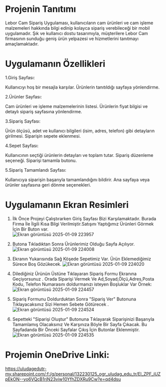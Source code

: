 
# Projenin Tanıtımı
Lebor Cam Sipariş Uygulaması, kullanıcıların cam ürünleri ve cam işleme malzemeleri hakkında bilgi edinip kolayca sipariş verebileceği bir mobil uygulamadır. Şık ve kullanıcı dostu tasarımıyla, müşterilere Lebor Cam firmasının sunduğu geniş ürün yelpazesi ve hizmetlerini tanıtmayı amaçlamaktadır.
# Uygulamanın Özellikleri

1.Giriş Sayfası: 

Kullanıcıyı hoş bir mesajla karşılar.
Ürünlerin tanıtıldığı sayfaya yönlendirme.

2.Ürünler Sayfası: 

Cam ürünleri ve işleme malzemelerinin listesi.
Ürünlerin fiyat bilgisi ve detaylı sipariş sayfasına yönlendirme.

3.Sipariş Sayfası: 

Ürün ölçüsü, adet ve kullanıcı bilgileri (isim, adres, telefon) gibi detayların girilmesi.
Siparişin sepete eklenmesi.

4.Sepet Sayfası:

Kullanıcının seçtiği ürünlerin detayları ve toplam tutar.
Sipariş düzenleme seçeneği.
Siparişi tamamla butonu.

5.Sipariş Tamamlandı Sayfası:

Kullanıcıya siparişin başarıyla tamamlandığını bildirir.
Ana sayfaya veya ürünler sayfasına geri dönme seçenekleri.
# Uygulamanın Ekran Resimleri
1. İlk Önce Projeyi Çalıştırarken Giriş Sayfası Bizi Karşılamaktadır. Burada Firma İle İlgili Kısa Bilgi Verilmiştir.Satışını Yaptığımız Ürünleri Görmek İçin Bir Buton var.  
![Ekran görüntüsü 2025-01-09 223957](https://github.com/user-attachments/assets/80798551-2cdb-4d3a-8fc3-e645781fb36f)

2. Butona Tıkladıktan Sonra Ürünlerimiz Olduğu Sayfa Açılıyor.
![Ekran görüntüsü 2025-01-09 224008](https://github.com/user-attachments/assets/48eb8b71-3e0f-43fd-939e-445dd9a0bfac)

3. Ekranın Yukarısında Sağ Köşede Sepetimiz Var. Ürün Eklemediğimiz Sürece Boş Gözükecek.
![Ekran görüntüsü 2025-01-09 224020](https://github.com/user-attachments/assets/44b76d16-a43b-45e9-bd5b-126e652a14bf)

4. Dilediğiniz Ürünün Üstüne Tıklayaran Sipariş Formu Ekranına Geçiyorsunuz . Orada Siparişi Vermek Ve Ad,Soyad,Ölçü,Adres,Posta Kodu, Telefon Numarasını doldurmanızı isteyen Boşluklar Var Örnek:
![Ekran görüntüsü 2025-01-09 224457](https://github.com/user-attachments/assets/b08da66a-7d95-4d05-8a24-a9ee678dc753)

5. Sipariş Formunu Doldurduktan Sonra "Sipariş Ver" Butonuna Tıklayacaksınız Sizi Hemen Sebete Götürecek .
![Ekran görüntüsü 2025-01-09 224524](https://github.com/user-attachments/assets/03daa884-a3b8-46bb-9f45-1ce429c4b4a8)

7. Sepetteki "Siparişi Oluştur" Butonuna Tıklayarak Siparişinizi Başarıyla Tamamlamış Olacaksınız Ve Karşınıza Böyle Bir Sayfa Çıkacak. Bu Sayfadanda Bir Önceki Sayfalar Çıkış İçin Butonlar Eklenmiştir.
![Ekran görüntüsü 2025-01-09 224535](https://github.com/user-attachments/assets/417fbdf4-2f80-4083-92ce-299b30e93e3c)


# Projemin OneDrive Linki:
https://uludagedutr-my.sharepoint.com/:f:/g/personal/132230125_ogr_uludag_edu_tr/El_ZPF_iUZpEkON--yo6VQcB1rjN23viw10YfhZDXRu9Cw?e=qd4dsu
